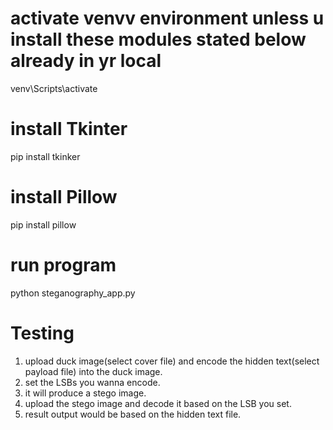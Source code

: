 # activate venvv environment unless u install these modules stated below already in yr local
venv\Scripts\activate
# install Tkinter
pip install tkinker
# install Pillow
pip install pillow
# run program
python steganography_app.py
# Testing
1. upload duck image(select cover file) and encode the hidden text(select payload file) into the duck image.
2. set the LSBs you wanna encode.
3. it will produce a stego image.
4. upload the stego image and decode it based on the LSB you set.
5. result output would be based on the hidden text file.
